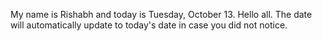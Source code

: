 My name is Rishabh and today is Tuesday, October 13. Hello all. The date will automatically update to today's date in case you did not notice.
